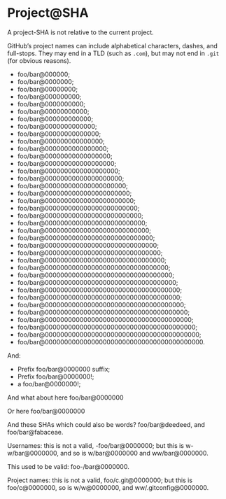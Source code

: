 # Project@SHA

A project-SHA is not relative to the current project.

GitHub’s project names can include alphabetical characters, dashes, and full-stops. They may end in a TLD (such as `.com`), but may not end in `.git` (for obvious reasons).

*   foo/bar@000000;
*   foo/bar@0000000;
*   foo/bar@00000000;
*   foo/bar@000000000;
*   foo/bar@0000000000;
*   foo/bar@00000000000;
*   foo/bar@000000000000;
*   foo/bar@0000000000000;
*   foo/bar@00000000000000;
*   foo/bar@000000000000000;
*   foo/bar@0000000000000000;
*   foo/bar@00000000000000000;
*   foo/bar@000000000000000000;
*   foo/bar@0000000000000000000;
*   foo/bar@00000000000000000000;
*   foo/bar@000000000000000000000;
*   foo/bar@0000000000000000000000;
*   foo/bar@00000000000000000000000;
*   foo/bar@000000000000000000000000;
*   foo/bar@0000000000000000000000000;
*   foo/bar@00000000000000000000000000;
*   foo/bar@000000000000000000000000000;
*   foo/bar@0000000000000000000000000000;
*   foo/bar@00000000000000000000000000000;
*   foo/bar@000000000000000000000000000000;
*   foo/bar@0000000000000000000000000000000;
*   foo/bar@00000000000000000000000000000000;
*   foo/bar@000000000000000000000000000000000;
*   foo/bar@0000000000000000000000000000000000;
*   foo/bar@00000000000000000000000000000000000;
*   foo/bar@00000000000000000000000000000000000;
*   foo/bar@000000000000000000000000000000000000;
*   foo/bar@0000000000000000000000000000000000000;
*   foo/bar@00000000000000000000000000000000000000;
*   foo/bar@000000000000000000000000000000000000000;
*   foo/bar@0000000000000000000000000000000000000000;
*   foo/bar@00000000000000000000000000000000000000000.

And:

*   Prefix foo/bar@0000000 suffix;
*   Prefix foo/bar@0000000!;
*   a foo/bar@0000000!;

And what about here
foo/bar@0000000

Or here
    foo/bar@0000000

And these SHAs which could also be words? foo/bar@deedeed, and foo/bar@fabaceae.

Usernames: this is not a valid, -foo/bar@0000000; but this is w-w/bar@0000000, and so is w/bar@0000000 and ww/bar@0000000.

This used to be valid: foo-/bar@0000000.

Project names: this is not a valid, foo/c.git@0000000; but this is foo/c@0000000, so is w/w@0000000, and ww/.gitconfig@0000000.

